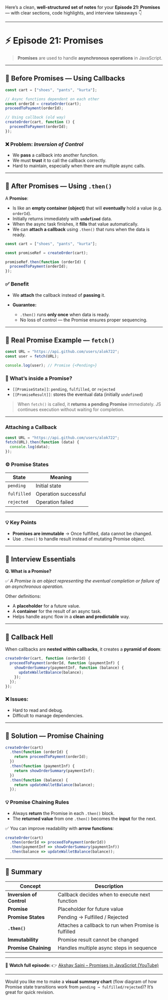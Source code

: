 Here’s a clean, **well-structured set of notes** for your **Episode 21: Promises** — with clear sections, code highlights, and interview takeaways 👇

---

# ⚡ Episode 21: Promises

> **Promises** are used to handle **asynchronous operations** in JavaScript.

---

## 🔹 Before Promises — Using Callbacks

```js
const cart = ["shoes", "pants", "kurta"];

// Async functions dependent on each other
const orderId = createOrder(cart);
proceedToPayment(orderId);

// Using callback (old way)
createOrder(cart, function () {
  proceedToPayment(orderId);
});
```

### ❌ Problem: *Inversion of Control*

* We **pass** a callback into another function.
* We must **trust** it to call the callback correctly.
* Hard to maintain, especially when there are multiple async calls.

---

## 🔹 After Promises — Using `.then()`

A **Promise**:

* Is like an **empty container (object)** that will **eventually** hold a value (e.g. `orderId`).
* Initially returns immediately with **`undefined`** data.
* When the async task finishes, it **fills** that value automatically.
* We can **attach a callback** using `.then()` that runs when the data is ready.

```js
const cart = ["shoes", "pants", "kurta"];

const promiseRef = createOrder(cart);

promiseRef.then(function (orderId) {
  proceedToPayment(orderId);
});
```

### ✅ Benefit

* We **attach** the callback instead of **passing** it.
* **Guarantee:**

  * `.then()` runs **only once** when data is ready.
  * No loss of control — the Promise ensures proper sequencing.

---

## 🔹 Real Promise Example — `fetch()`

```js
const URL = "https://api.github.com/users/alok722";
const user = fetch(URL);

console.log(user); // Promise {<Pending>}
```

### 🧠 What’s inside a Promise?

* `[[PromiseState]]`: `pending`, `fulfilled`, or `rejected`
* `[[PromiseResult]]`: stores the eventual data (initially `undefined`)

> When `fetch()` is called, it **returns a pending Promise** immediately.
> JS continues execution without waiting for completion.

---

### Attaching a Callback

```js
const URL = "https://api.github.com/users/alok722";
fetch(URL).then(function (data) {
  console.log(data);
});
```

### ⚙️ Promise States

| State       | Meaning              |
| ----------- | -------------------- |
| `pending`   | Initial state        |
| `fulfilled` | Operation successful |
| `rejected`  | Operation failed     |

---

### 💡 Key Points

* **Promises are immutable** → Once fulfilled, data cannot be changed.
* Use `.then()` to handle result instead of mutating Promise object.

---

## 🎯 Interview Essentials

**Q. What is a Promise?**

✅ *A Promise is an object representing the eventual completion or failure of an asynchronous operation.*

Other definitions:

* A **placeholder** for a future value.
* A **container** for the result of an async task.
* Helps handle async flow in a **clean and predictable** way.

---

## 🔹 Callback Hell

When callbacks are **nested within callbacks**, it creates a **pyramid of doom**:

```js
createOrder(cart, function (orderId) {
  proceedToPayment(orderId, function (paymentInf) {
    showOrderSummary(paymentInf, function (balance) {
      updateWalletBalance(balance);
    });
  });
});
```

### ❌ Issues:

* Hard to read and debug.
* Difficult to manage dependencies.

---

## 🔹 Solution — Promise Chaining

```js
createOrder(cart)
  .then(function (orderId) {
    return proceedToPayment(orderId);
  })
  .then(function (paymentInf) {
    return showOrderSummary(paymentInf);
  })
  .then(function (balance) {
    return updateWalletBalance(balance);
  });
```

### 💡 Promise Chaining Rules

* Always **return** the Promise in each `.then()` block.
* The **returned value** from one `.then()` becomes the **input** for the next.

✅ You can improve readability with **arrow functions**:

```js
createOrder(cart)
  .then(orderId => proceedToPayment(orderId))
  .then(paymentInf => showOrderSummary(paymentInf))
  .then(balance => updateWalletBalance(balance));
```

---

## 🧩 Summary

| Concept                  | Description                                          |
| ------------------------ | ---------------------------------------------------- |
| **Inversion of Control** | Callback decides when to execute next function       |
| **Promise**              | Placeholder for future value                         |
| **Promise States**       | Pending → Fulfilled / Rejected                       |
| **`.then()`**            | Attaches a callback to run when Promise is fulfilled |
| **Immutability**         | Promise result cannot be changed                     |
| **Promise Chaining**     | Handles multiple async steps in sequence             |

---

🎥 **Watch full episode:**
👉 [Akshay Saini – Promises in JavaScript (YouTube)](https://www.youtube.com/watch?v=ap-6PPAuK1Y&list=PLlasXeu85E9eWOpw9jxHOQyGMRiBZ60aX&index=3)

---

Would you like me to make a **visual summary chart** (flow diagram of how Promise state transitions work from `pending → fulfilled/rejected`)? It’s great for quick revision.
